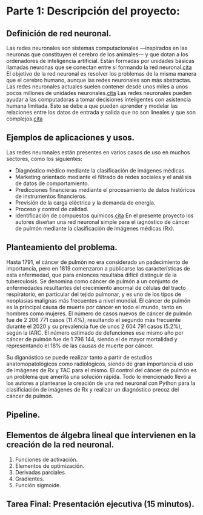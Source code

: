 # Parte 1: Descripción del proyecto:
## Definición de red neuronal.
Las redes neuronales son sistemas computacionales —inspirados en las neuronas que constituyen el cerebro de los animales— y que dotan a los ordenadores de inteligencia artificial. Están formadas por unidades básicas llamadas neuronas que se conectan entre sí formando la red neuronal.[cita](https://enzyme.biz/blog/redes-neuronales-que-son-y-aplicaciones)
El objetivo de la red neuronal es resolver los problemas de la misma manera que el cerebro humano, aunque las redes neuronales son más abstractas. Las redes neuronales actuales suelen contener desde unos miles a unos pocos millones de unidades neuronales.[cita](https://es.wikipedia.org/wiki/Red_neuronal_artificial)
Las redes neuronales pueden ayudar a las computadoras a tomar decisiones inteligentes con asistencia humana limitada. Esto se debe a que pueden aprender y modelar las relaciones entre los datos de entrada y salida que no son lineales y que son complejos.[cita](https://aws.amazon.com/es/what-is/neural-network/)
## Ejemplos de aplicaciones y usos.
Las redes neuronales están presentes en varios casos de uso en muchos sectores, como los siguientes:
* Diagnóstico médico mediante la clasificación de imágenes médicas.
* Marketing orientado mediante el filtrado de redes sociales y el análisis de datos de comportamiento.
* Predicciones financieras mediante el procesamiento de datos históricos de instrumentos financieros.
* Previsión de la carga eléctrica y la demanda de energía.
* Proceso y control de calidad.
* Identificación de compuestos químicos.[cita](https://aws.amazon.com/es/what-is/neural-network/)
En el presente proyecto los autores diseñan una red neuronal simple para el iagnóstico de cáncer de pulmón mediante la clasificación de imágenes médicas (Rx).
## Planteamiento del problema.
Hasta 1791, el cáncer de pulmón no era considerado un padecimiento de importancia, pero en 1819 comenzaron a publicarse las características de esta enfermedad, que para entonces resultaba difícil distinguir de la tuberculosis.
[](http://scielo.sld.cu/pdf/san/v22n9/1029-3019-san-22-09-887.pdf)
[](http://scielo.sld.cu/pdf/rpr/v24n1/1561-3194-rpr-24-01-21.pdf)
Se denomina como cáncer de pulmón a un conjunto de enfermedades resultantes del crecimiento anormal de células del tracto respiratorio, en particular del tejido pulmonar, y es uno de los tipos de neoplasias malignas más frecuentes a nivel mundial.
[](http://scielo.sld.cu/pdf/san/v22n9/1029-3019-san-22-09-887.pdf)
[](http://scielo.sld.cu/pdf/san/v24n3/1029-3019-san-24-03-431.pdf)
El cáncer de pulmón es la principal causa de muerte por cáncer en todo el mundo, tanto en hombres como mujeres. El número de casos nuevos de cáncer de pulmón fue de 2 206 771 casos (11.4%), resultando el segundo más frecuente durante el 2020 y su prevalencia fue de unos 2 604 791 casos (5.2%), según la IARC. El número estimado de defunciones ese mismo año por cáncer de pulmón fue de 1 796 144, siendo el de mayor mortalidad y representando el 18% de las causas de muerte por cáncer.
[](https://gco.iarc.fr/today/online-analysis-pie?v=2020&mode=cancer&mode_population=continents&population=900&populations=900&key=total&sex=0&cancer=39&type=0&statistic=5&prevalence=0&population_group=0&ages_group%5B%5D=0&ages_group%5B%5D=17&nb_items=7&group_cancer=1&include_nmsc=1&include_nmsc_other=1&half_pie=0&donut=0)

Su diganóstico se puede realizar tanto a partir de estudios anatomopatológicos como radiológicos, siendo de gran importancia el uso de imágenes de Rx y TAC para el mismo. El control del cáncer de pulmón es un problema que amerita una solución rápida. Todo lo mencionado llevó a los autores a plantearse la creación de una red neuronal con Python para la clasificiación de imágenes de Rx y realizar un diagnóstico precoz del cáncer de pulmón.
## Pipeline.
## Elementos de álgebra lineal que intervienen en la creación de la red neuronal.
  1. Funciones de activación.
  2. Elementos de optimización.
  4. Derivadas parciales.
  5. Gradientes.
  6. Función sigmoide.

## Tarea Final: Presentación ejecutiva (15 minutos).

